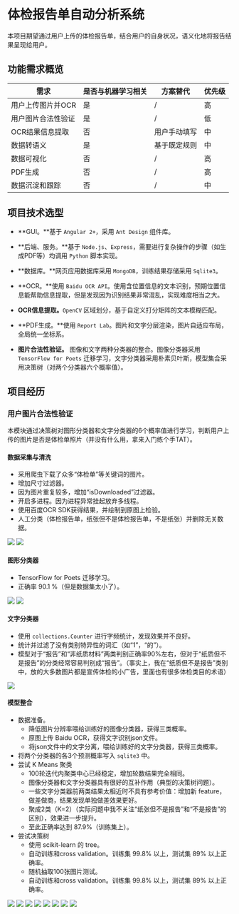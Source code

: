 # 体检报告单自动分析系统

本项目期望通过用户上传的体检报告单，结合用户的自身状况，语义化地将报告结果呈现给用户。



## 功能需求概览

| 需求               | 是否与机器学习相关 | 方案替代     | 优先级 |
| ------------------ | ------------------ | ------------ | ------ |
| 用户上传图片并OCR  | 是                 | /            | 高     |
| 用户图片合法性验证 | 是                 | /            | 低     |
| OCR结果信息提取    | 否                 | 用户手动填写 | 中     |
| 数据转语义         | 是                 | 基于既定规则 | 中     |
| 数据可视化         | 否                 | /            | 高     |
| PDF生成            | 否                 | /            | 高     |
| 数据沉淀和跟踪     | 否                 | /            | 中     |



## 项目技术选型

- **GUI。**基于 `Angular 2+`，采用 `Ant Design` 组件库。

- **后端、服务。**基于 `Node.js`、`Express`，需要进行复杂操作的步骤（如生成PDF等）均调用 `Python` 脚本实现。

- **数据库。**网页应用数据库采用 `MongoDB`，训练结果存储采用 `Sqlite3`。

- **OCR。**使用 `Baidu OCR API`。使用含位置信息的文本识别，预期位置信息能帮助信息提取，但是发现因为识别结果非常混乱，实现难度相当之大。

- **OCR信息提取。**`OpenCV` 区域划分，基于自定义打分矩阵的文本模糊匹配。

- **PDF生成。**使用 `Report Lab`。图片和文字分层渲染，图片自适应布局，全局统一坐标系。

- **图片合法性验证。** 图像和文字两种分类器的整合。图像分类器采用 `TensorFlow for Poets` 迁移学习，文字分类器采用朴素贝叶斯，模型集合采用决策树（对两个分类器六个概率值）。



## 项目经历

### 用户图片合法性验证

本模块通过决策树对图形分类器和文字分类器的6个概率值进行学习，判断用户上传的图片是否是体检单照片（并没有什么用，拿来入门练个手TAT）。

#### 数据采集与清洗

- 采用爬虫下载了众多“体检单”等关键词的图片。
- 增加尺寸过滤器。
- 因为图片重复较多，增加“isDownloaded”过滤器。
- 开启多进程。因为进程异常挂起放弃多线程。
- 使用百度OCR SDK获得结果，并绘制到原图上检验。
- 人工分类（体检报告单，纸张但不是体检报告单，不是纸张）并删除无关数据。

![](./achv/achv-0508.png)
![](./achv/achv-0507.png)

#### 图形分类器

 - TensorFlow for Poets 迁移学习。
 - 正确率 90.1 %（但是数据集太小了）。

![](./achv/achv-0517.png)
![](./achv/tf4poets.png)

#### 文字分类器

 - 使用 `collections.Counter` 进行字频统计，发现效果并不良好。
 - 统计并过滤了没有类别特异性的词汇（如“1”，“的”）。
 - 模型对于“报告”和“非纸质材料”两类判别正确率90%左右，但对于“纸质但不是报告”的分类经常容易判别成“报告”。（事实上，我在“纸质但不是报告”类别中，放的大多数图片都是宣传体检的小广告，里面也有很多体检类目的术语）
 
![](./achv/achv-0520.png)

#### 模型整合
 - 数据准备。
   - 降低图片分辨率喂给训练好的图像分类器，获得三类概率。
   - 原图上传 Baidu OCR，获得文字识别json文件。
   - 将json文件中的文字分离，喂给训练好的文字分类器，获得三类概率。
 - 将两个分类器的各3个预测概率写入 `sqlite3` 中。
 - 尝试 K Means 聚类
   - 100轮迭代内聚类中心已经稳定，增加轮数结果完全相同。
   - 图像分类器和文字分类器具有很好的互补作用（典型的决策树问题）。
   - 一些文字分类器前两类结果太相近时不具有参考价值：增加新 feature，做差做商，结果发现单独做差效果更好。
   - 聚成2类（K=2）（实际问题中我不关注“纸张但不是报告”和“不是报告”的区别），效果进一步提升。
   - 至此正确率达到 87.9%（训练集上）。
 - 尝试决策树
   - 使用 scikit-learn 的 tree。
   - 自动训练和cross validation。训练集 99.8% 以上，测试集 89% 以上正确率。
   - 随机抽取100张图片测试。
   - 自动训练和cross validation。训练集 99.8% 以上，测试集 89% 以上正确率。
 
![](./achv/achv-0529-3.png)
![](./achv/achv-0529-4.png)
![](./achv/achv-0530.png)
![](./achv/achv-0530-2.png)
![](./achv/achv-0530-4.png)
![](./achv/achv-0530-5.png)
![](./achv/achv-0530-6.png)
![](./achv/achv-0530-7.png)
